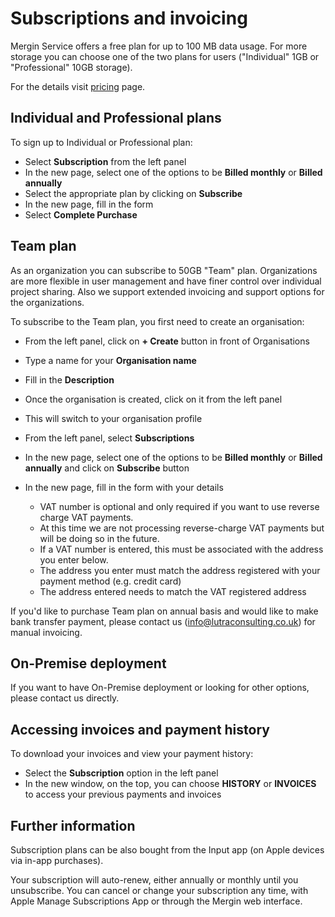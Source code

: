 # Subscriptions and invoicing

Mergin Service offers a free plan for up to 100 MB data usage. For more storage you can choose one of the
two plans for users ("Individual" 1GB or "Professional" 10GB storage).

For the details visit [pricing](https://public.cloudmergin.com/pricing) page.

## Individual and Professional plans

To sign up to Individual or Professional plan:

- Select **Subscription** from the left panel
- In the new page, select one of the options to be **Billed monthly** or **Billed annually**
- Select the appropriate plan by clicking on **Subscribe**
- In the new page, fill in the form
- Select **Complete Purchase**

## Team plan

As an organization you can subscribe to 50GB "Team" plan. Organizations are more flexible in user management
and have finer control over individual project sharing. Also we support extended invoicing and support
options for the organizations.

To subscribe to the Team plan, you first need to create an organisation:

- From the left panel, click on **+ Create** button in front of Organisations
- Type a name for your **Organisation name**
- Fill in the **Description**

- Once the organisation is created, click on it from the left panel
- This will switch to your organisation profile
- From the left panel, select **Subscriptions**
- In the new page, select one of the options to be **Billed monthly** or **Billed annually** and click on **Subscribe** button
- In the new page, fill in the form with your details
  - VAT number is optional and only required if you want to use reverse charge VAT payments.
  - At this time we are not processing reverse-charge VAT payments but will be doing so in the future.
  - If a VAT number is entered, this must be associated with the address you enter below.
  - The address you enter must match the address registered with your payment method (e.g. credit card)
  - The address entered needs to match the VAT registered address

If you'd like to purchase Team plan on annual basis and would like to make bank transfer payment, please contact us (info@lutraconsulting.co.uk) for manual invoicing.

## On-Premise deployment
If you want to have On-Premise deployment or looking for other options, please contact us directly.

## Accessing invoices and payment history

To download your invoices and view your payment history:

- Select the **Subscription** option in the left panel
- In the new window, on the top, you can choose **HISTORY** or **INVOICES** to access your previous payments and invoices

## Further information

Subscription plans can be also bought from the Input app (on Apple devices via in-app purchases).

Your subscription will auto-renew, either annually or monthly until you unsubscribe. You can cancel or
change your subscription any time, with Apple Manage Subscriptions App or through the Mergin web interface.

